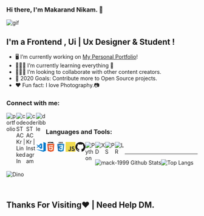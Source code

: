 ### Hi there, I'm Makarand Nikam. 👋 
![gif](https://github.com/mack-1999/mack-1999/blob/master/hero-motio.gif?raw=true)
## I'm a Frontend , Ui | Ux Designer & Student !
- 🖥️ I’m currently working on [My Personal Portfolio][website]!
- 👨🏻‍💻 I’m currently learning everything 🤣
- 🙋🏻‍♂️ I’m looking to collaborate with other content creators.
- 🥅 2020 Goals: Contribute more to Open Source projects.
- ❤️ Fun fact: I love Photography.📷

### Connect with me: 
[<img align="left" alt="portfolio" width="26px" src="https://image.flaticon.com/icons/svg/922/922656.svg" />][website]
[<img align="left" alt="codeSTACKr | LinkedIn" width="26px" src="https://image.flaticon.com/icons/svg/1409/1409945.svg" />][linkedin]
[<img align="left" alt="codeSTACKr | Instagram" width="26px" src="https://image.flaticon.com/icons/svg/185/185970.svg" />][Behance] 
[<img align="left" alt="dribble" width="26px" src="https://image.flaticon.com/icons/svg/145/145801.svg" />][Dribble]
<br /> 

### Languages and Tools: 
<img align="left" alt="Visual Studio Code" width="26px" src="https://raw.githubusercontent.com/github/explore/80688e429a7d4ef2fca1e82350fe8e3517d3494d/topics/visual-studio-code/visual-studio-code.png" />
<img align="left" alt="HTML5" width="26px" src="https://raw.githubusercontent.com/github/explore/80688e429a7d4ef2fca1e82350fe8e3517d3494d/topics/html/html.png" />
<img align="left" alt="CSS3" width="26px" src="https://raw.githubusercontent.com/github/explore/80688e429a7d4ef2fca1e82350fe8e3517d3494d/topics/css/css.png" />
<img align="left" alt="JavaScript" width="26px" src="https://raw.githubusercontent.com/github/explore/80688e429a7d4ef2fca1e82350fe8e3517d3494d/topics/javascript/javascript.png" />
<img align="left" alt="GitHub" width="26px" src="https://raw.githubusercontent.com/github/explore/78df643247d429f6cc873026c0622819ad797942/topics/github/github.png" />
<img align="left" alt="Python" width="26px" src="https://image.flaticon.com/icons/svg/919/919852.svg" />
<img align="left" alt="XD" width="26px" src="https://image.flaticon.com/icons/svg/552/552224.svg" />
<img align="left" alt="PS" width="26px" src="https://image.flaticon.com/icons/svg/552/552220.svg" />
<img align="left" alt="LR" width="26px" src="https://image.flaticon.com/icons/svg/552/552221.svg" />

<br />

--- 
<img align="left" alt="mack-1999 Github Stats" src="https://github-readme-stats.vercel.app/api?username=mack-1999&show_icons=true&hide_border=true" /> 

![Top Langs](https://github-readme-stats.vercel.app/api/top-langs/?username=mack-1999&hide_border=true)

![Dino](https://raw.githubusercontent.com/mack-1999/mack-1999/master/dino.gif)

<br />

## Thanks For Visiting❤️ | Need Help DM.

[website]: https://mack-1999.github.io/Makarand-Nikam-Portfolio/
[linkedin]: https://www.linkedin.com/in/makarand-nikam-b109991a9
[Behance]: https://www.behance.net/makarandnikam
[Dribble]: https://dribbble.com/macknikam
     
